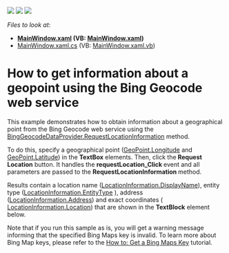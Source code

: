 <!-- default badges list -->
![](https://img.shields.io/endpoint?url=https://codecentral.devexpress.com/api/v1/VersionRange/128571505/14.2.5%2B)
[![](https://img.shields.io/badge/Open_in_DevExpress_Support_Center-FF7200?style=flat-square&logo=DevExpress&logoColor=white)](https://supportcenter.devexpress.com/ticket/details/E4258)
[![](https://img.shields.io/badge/📖_How_to_use_DevExpress_Examples-e9f6fc?style=flat-square)](https://docs.devexpress.com/GeneralInformation/403183)
<!-- default badges end -->
<!-- default file list -->
*Files to look at*:

* **[MainWindow.xaml](./CS/GetLocationInformation/MainWindow.xaml) (VB: [MainWindow.xaml](./VB/GetLocationInformation/MainWindow.xaml))**
* [MainWindow.xaml.cs](./CS/GetLocationInformation/MainWindow.xaml.cs) (VB: [MainWindow.xaml.vb](./VB/GetLocationInformation/MainWindow.xaml.vb))
<!-- default file list end -->
# How to get information about a geopoint using the Bing Geocode web service  


<p>This example  demonstrates how to obtain information about a geographical point from the Bing Geocode web service using the <a href="http://documentation.devexpress.com/#WPF/DevExpressXpfMapBingGeocodeDataProvider_RequestLocationInformationtopic"><u>BingGeocodeDataProvider.RequestLocationInformation</u></a> method.</p><p>To do this, specify a geographical point (<a href="http://documentation.devexpress.com/#WPF/DevExpressXpfMapGeoPoint_Longitudetopic"><u>GeoPoint.Longitude</u></a> and <a href="http://documentation.devexpress.com/#WPF/DevExpressXpfMapGeoPoint_Latitudetopic"><u>GeoPoint.Latitude</u></a>) in the <strong>TextBox</strong> elements. Then, click the<strong> Request Location</strong> button. It handles the <strong>requestLocation_Click </strong>event and all parameters are passed to the <strong>RequestLocationInformation </strong>method. </p><p>Results contain a location name (<a href="http://documentation.devexpress.com/#WPF/DevExpressXpfMapLocationInformation_DisplayNametopic"><u>LocationInformation.DisplayName</u></a>), entity type (<a href="http://documentation.devexpress.com/#WPF/DevExpressXpfMapLocationInformation_EntityTypetopic"><u>LocationInformation.EntityType</u></a> ), address (<a href="http://documentation.devexpress.com/#WPF/DevExpressXpfMapLocationInformation_Addresstopic"><u>LocationInformation.Address</u></a>) and exact coordinates ( <a href="http://documentation.devexpress.com/#WPF/DevExpressXpfMapLocationInformation_Locationtopic"><u>LocationInformation.Location</u></a>) that are shown in the <strong>TextBlock</strong> element below. </p><p>Note that if you run this sample as is, you will get a warning message informing that the specified Bing Maps key is invalid. To learn more about Bing Map keys, please refer to the <a href="http://documentation.devexpress.com/#WPF/CustomDocument10974"><u>How to: Get a Bing Maps Key</u></a> tutorial.</p><p><br />
</p><p><br />
</p>

<br/>


